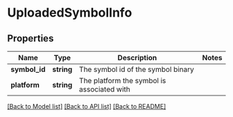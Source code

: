 # UploadedSymbolInfo

## Properties
Name | Type | Description | Notes
------------ | ------------- | ------------- | -------------
**symbol_id** | **string** | The symbol id of the symbol binary | 
**platform** | **string** | The platform the symbol is associated with | 

[[Back to Model list]](../README.md#documentation-for-models) [[Back to API list]](../README.md#documentation-for-api-endpoints) [[Back to README]](../README.md)

